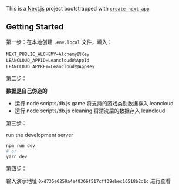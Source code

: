 This is a [Next.js](https://nextjs.org/) project bootstrapped with [`create-next-app`](https://github.com/vercel/next.js/tree/canary/packages/create-next-app).

## Getting Started

第一步：在本地创建 `.env.local` 文件，填入：

```
NEXT_PUBLIC_ALCHEMY=Alchemy的Key
LEANCLOUD_APPID=Leancloud的AppId
LEANCLOUD_APPKEY=Leancloud的AppKey
```

第二步：

**数据是自己伪造的**

- 运行 node scripts/db.js game 将支持的游戏类别数据存入 leancloud
- 运行 node scripts/db.js cleaning 将清洗后的数据存入 leancloud

第三步：

run the development server

```bash
npm run dev
# or
yarn dev
```

第四步：

输入演示地址 `0xd735e0259a4e48366f517cff39ebec16518b2d1c` 进行查看